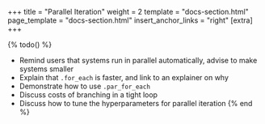 +++
title = "Parallel Iteration"
weight = 2
template = "docs-section.html"
page_template = "docs-section.html"
insert_anchor_links = "right"
[extra]
+++

{% todo() %}

* Remind users that systems run in parallel automatically, advise to make systems smaller
* Explain that `.for_each` is faster, and link to an explainer on why
* Demonstrate how to use `.par_for_each`
* Discuss costs of branching in a tight loop
* Discuss how to tune the hyperparameters for parallel iteration
{% end %}
